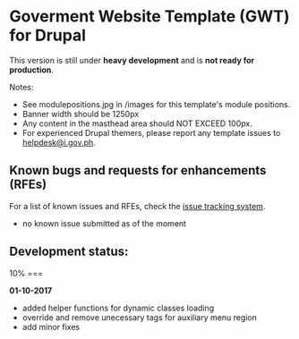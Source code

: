 # Goverment Website Template (GWT) for Drupal

This version is still under **heavy development** and is **not ready for production**.

Notes:

- See modulepositions.jpg in /images for this template's module positions.
- Banner width should be 1250px
- Any content in the masthead area should NOT EXCEED 100px.
- For experienced Drupal themers, please report any template issues to helpdesk@i.gov.ph.

## Known bugs and requests for enhancements (RFEs)
For a list of known issues and RFEs, check the [issue tracking system](https://github.com/iGovPhil/gwt-drupal8/issues).

- no known issue submitted as of the moment

## Development status:

10%
\===

**01-10-2017**
- added helper functions for dynamic classes loading
- override and remove unecessary tags for auxiliary menu region
- add minor fixes
